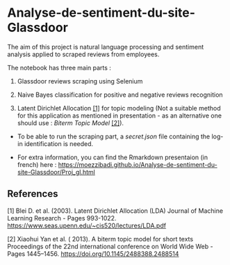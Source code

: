 # Analyse-de-sentiment-du-site-Glassdoor
 
 The aim of this project is natural language processing and sentiment analysis applied to scraped reviews from employees. 

The notebook has three main parts : 

1) Glassdoor reviews scraping using Selenium

2) Naive Bayes classification for positive and negative reviews recognition

3) Latent Dirichlet Allocation [[1]](#1) for topic modeling (Not a suitable method for this application as mentioned in presentation - as an alternative one should use : *Biterm Topic Model* [[2]](#2)).

- To be able to run the scraping part, a *secret.json* file containing the log-in identification is needed.

- For extra information, you can find the Rmarkdown presentaion (in french) here : https://moezzibadi.github.io/Analyse-de-sentiment-du-site-Glassdoor/Proj_gl.html

## References
<a id="1">[1]</a> 
Blei D. et al. (2003).
Latent Dirichlet Allocation (LDA)
Journal of Machine Learning Research - Pages 993-1022.
https://www.seas.upenn.edu/~cis520/lectures/LDA.pdf

<a id="2">[2]</a> 
Xiaohui Yan et al. ( 2013). 
A biterm topic model for short texts
Proceedings of the 22nd international conference on World Wide Web - Pages 1445–1456.
https://doi.org/10.1145/2488388.2488514


